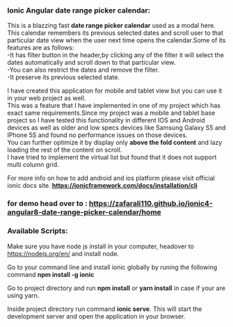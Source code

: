 ### Ionic Angular date range picker calendar:
This is a blazzing fast **date range picker calendar** used as a modal here.
This calendar remembers its previous selected dates and scroll user to that
particular date view when the user next time opens the calendar.Some of its features are as follows:\
-It has filter button in the header,by clicking any of the filter it will select the
dates automatically and scroll down to that particular view.\
-You can also restrict the dates and remove the filter.\
-It preserve its previous selected state.

I have created this application for mobile and tablet view
but you can use it in your web project as well.\
This was a feature that I have implemented in one of my project which has
exact same requirements.Since my project was a mobile and tablet base project so
I have tested this functionality in different IOS and Android devices as well as older
and low specs devices like Samsung Galaxy S5 and IPhone 5S and found no performance issues on those devices.\
You can further optimize it by display only **above the fold content** and lazy loading the rest of the content on scroll.\
I have tried to implement the virtual list but found that it does not support multi column grid.

For more info on how to add android and ios platform please visit official ionic docs site.
**https://ionicframework.com/docs/installation/cli**

### for demo head over to : https://zafarali110.github.io/ionic4-angular8-date-range-picker-calendar/home

### Available Scripts: 

Make sure you have node js install in your computer, headover to https://nodejs.org/en/ and 
install node.

Go to your command line and install ionic globally by runing the following command
**npm install -g ionic**

Go to project directory and run **npm install** or **yarn install** in case if your are using yarn.

Inside project directory run command **ionic serve**.
This will start the development server and open the application in your browser.
